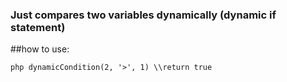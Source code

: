 ### Just compares two variables dynamically (dynamic if statement)

##how to use:

`php
dynamicCondition(2, '>', 1) \\return true
`
